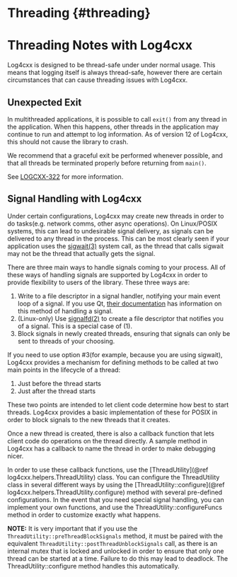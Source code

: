Threading {#threading}
===
<!--
 Note: License header cannot be first, as doxygen does not generate
 cleanly if it before the '==='
-->
<!--
 Licensed to the Apache Software Foundation (ASF) under one or more
 contributor license agreements.  See the NOTICE file distributed with
 this work for additional information regarding copyright ownership.
 The ASF licenses this file to You under the Apache License, Version 2.0
 (the "License"); you may not use this file except in compliance with
 the License.  You may obtain a copy of the License at

	http://www.apache.org/licenses/LICENSE-2.0

 Unless required by applicable law or agreed to in writing, software
 distributed under the License is distributed on an "AS IS" BASIS,
 WITHOUT WARRANTIES OR CONDITIONS OF ANY KIND, either express or implied.
 See the License for the specific language governing permissions and
 limitations under the License.
-->
# Threading Notes with Log4cxx

Log4cxx is designed to be thread-safe under under normal usage.  This
means that logging itself is always thread-safe, however there are
certain circumstances that can cause threading issues with Log4cxx.

## Unexpected Exit

In multithreaded applications, it is possible to call `exit()` from any
thread in the application.  When this happens, other threads in the
application may continue to run and attempt to log information.  As of
version 12 of Log4cxx, this should not cause the library to crash.

We recommend that a graceful exit be performed whenever possible, and that
all threads be terminated properly before returning from `main()`.

See [LOGCXX-322][3] for more information.

## Signal Handling with Log4cxx

Under certain configurations, Log4cxx may create new threads in order to do
tasks(e.g. network comms, other async operations).  On Linux/POSIX systems,
this can lead to undesirable signal delivery, as signals can be delivered to
any thread in the process.  This can be most clearly seen if your application
uses the [sigwait(3)][4] system call, as the thread that calls sigwait may
not be the thread that actually gets the signal.

There are three main ways to handle signals coming to your process.   All
of these ways of handling signals are supported by Log4cxx in order to
provide flexibility to users of the library.  These three ways are:

1. Write to a file descriptor in a signal handler, notifying your main event
loop of a signal. If you use Qt, [their documentation][2] has information on
this method of handling a signal.
2. (Linux-only) Use [signalfd(2)][1] to create a file descriptor that notifies
you of a signal.  This is a special case of (1).
3. Block signals in newly created threads, ensuring that signals can only be
sent to threads of your choosing.

If you need to use option #3(for example, because you are using sigwait),
Log4cxx provides a mechanism for defining methods to be called at two main
points in the lifecycle of a thread:

1. Just before the thread starts
2. Just after the thread starts

These two points are intended to let client code determine how best to start
threads.  Log4cxx provides a basic implementation of these for POSIX in order
to block signals to the new threads that it creates.

Once a new thread is created, there is also a callback function that lets
client code do operations on the thread directly.  A sample method in Log4cxx
has a callback to name the thread in order to make debugging nicer.

In order to use these callback functions, use the [ThreadUtility](@ref log4cxx.helpers.ThreadUtility)
class.  You can configure the ThreadUtility class in several different ways by using the
[ThreadUtility::configure](@ref log4cxx.helpers.ThreadUtility.configure)
method with several pre-defined configurations.
In the event that you need special signal handling, you can implement your own
functions, and use the ThreadUtility::configureFuncs method in order to
customize exactly what happens.

**NOTE:** It is very important that if you use the `ThreadUtility::preThreadBlockSignals`
method, it must be paired with the equivalent `ThreadUtility::postThreadUnblockSignals`
call, as there is an internal mutex that is locked and unlocked in order to ensure that
only one thread can be started at a time.  Failure to do this may lead to deadlock.
The ThreadUtility::configure method handles this automatically.

[1]: https://man7.org/linux/man-pages/man2/signalfd.2.html
[2]: https://doc.qt.io/qt-5/unix-signals.html
[3]: https://issues.apache.org/jira/browse/LOGCXX-322
[4]: https://man7.org/linux/man-pages/man3/sigwait.3.html

